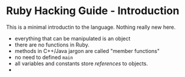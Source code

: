 # Ruby Hacking Guide - Introduction

This is a minimal introductin to the language. Nothing really new here.

- everything that can be manipulated is an object
- there are no functions in Ruby.
- methods in C++/Java jargon are called "member functions"
- no need to defined `main`
- all variables and constants store _references_ to objects.
-


